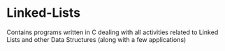 # Linked-Lists
Contains programs written in C dealing with all activities related to Linked Lists and other Data Structures (along with a few applications)
